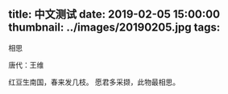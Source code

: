 title: 中文测试
date: 2019-02-05 15:00:00
thumbnail: ../images/20190205.jpg
tags:
---

相思

唐代：王维

红豆生南国，春来发几枝。
愿君多采撷，此物最相思。 
